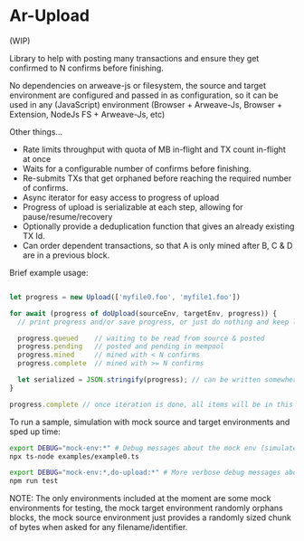 Ar-Upload
=========

(WIP)

Library to help with posting many transactions and ensure they get confirmed to N confirms
before finishing.

No dependencies on arweave-js or filesystem, the source and target environment
are configured and passed in as configuration, so it can be used in any (JavaScript)
environment (Browser + Arweave-Js, Browser + Extension, NodeJs FS + Arweave-Js, etc)

Other things...

- Rate limits throughput with quota of MB in-flight and TX count in-flight at once
- Waits for a configurable number of confirms before finishing.
- Re-submits TXs that get orphaned before reaching the required number of confirms.
- Async iterator for easy access to progress of upload
- Progress of upload is serializable at each step, allowing for pause/resume/recovery
- Optionally provide a deduplication function that gives an already existing TX Id.
- Can order dependent transactions, so that A is only mined after B, C & D are in a previous block.

Brief example usage:

```typescript

let progress = new Upload(['myfile0.foo', 'myfile1.foo'])

for await (progress of doUpload(sourceEnv, targetEnv, progress)) {
  // print progress and/or save progress, or just do nothing and keep looping until we are done.

  progress.queued    // waiting to be read from source & posted
  progress.pending   // posted and pending in mempool
  progress.mined     // mined with < N confirms
  progress.complete  // mined with >= N confirms

  let serialized = JSON.stringify(progress); // can be written somewhere and de-serialized later.
}

progress.complete // once iteration is done, all items will be in this list with corresponding Tx ids, other lists will be empty.

```

To run a sample, simulation with mock source and target environments and sped up time:

```bash
export DEBUG="mock-env:*" # Debug messages about the mock env (simulated orphaned blocks)
npx ts-node examples/example0.ts

```

```bash
export DEBUG="mock-env:*,do-upload:*" # More verbose debug messages about the queing & progress too.
npm run test
```

NOTE: The only environments included at the moment are some mock environments for testing, the mock target environment randomly orphans blocks, the mock source environment just provides a randomly sized chunk of bytes
when asked for any filename/identifier.

